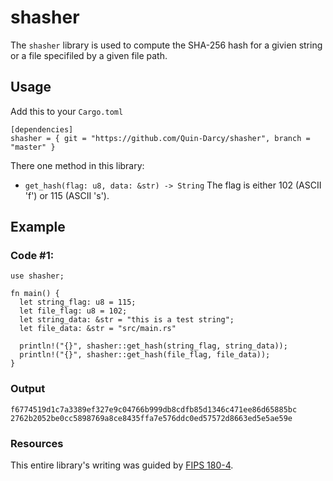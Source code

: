 # shasher
The `shasher` library is used to compute the SHA-256 hash for a givien string or a file specifiled by a given file path.

## Usage
Add this to your `Cargo.toml`
```
[dependencies]
shasher = { git = "https://github.com/Quin-Darcy/shasher", branch = "master" }
```
There one method in this library: 
* `get_hash(flag: u8, data: &str) -> String`
The flag is either 102 (ASCII 'f') or 115 (ASCII 's'). 

## Example
### Code #1:
```
use shasher;

fn main() {
  let string_flag: u8 = 115;
  let file_flag: u8 = 102;
  let string_data: &str = "this is a test string";
  let file_data: &str = "src/main.rs"
  
  println!("{}", shasher::get_hash(string_flag, string_data));
  println!("{}", shasher::get_hash(file_flag, file_data));
}
```
### Output
```
f6774519d1c7a3389ef327e9c04766b999db8cdfb85d1346c471ee86d65885bc
2762b2052be0cc5898769a8ce8435ffa7e576ddc0ed57572d8663ed5e5ae59e   
```

### Resources 
This entire library's writing was guided by [FIPS 180-4](https://csrc.nist.gov/publications/detail/fips/180/4/final).
